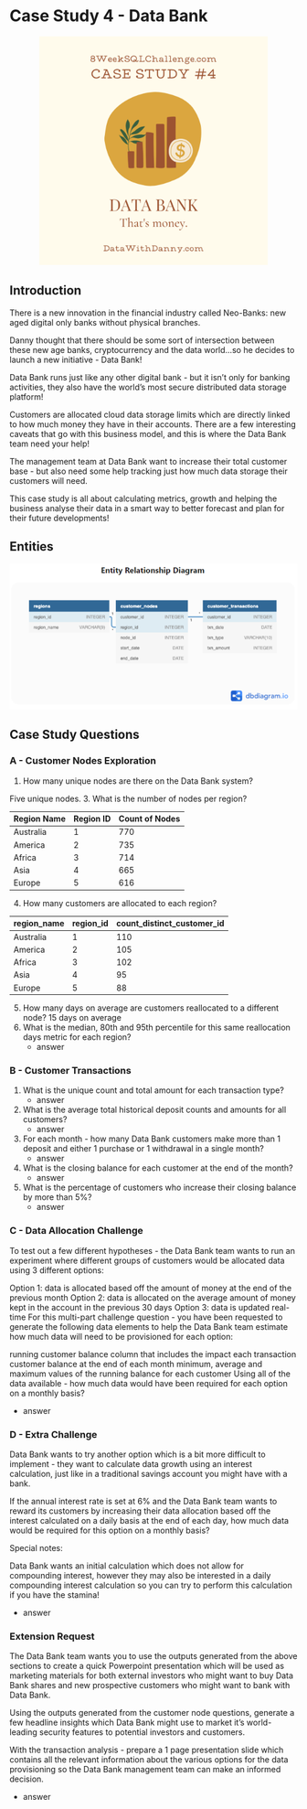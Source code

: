 # Case Study 4 - Data Bank
<div align="center">
<img src ="https://github.com/lion-star-gold/8-week-SQL-challenge/blob/main/Case%20Study%204%20-%20Data%20Bank/4_main_image.png" width="400">
</div>

## Introduction
There is a new innovation in the financial industry called Neo-Banks: new aged digital only banks without physical branches.

Danny thought that there should be some sort of intersection between these new age banks, cryptocurrency and the data world…so he decides to launch a new initiative - Data Bank!

Data Bank runs just like any other digital bank - but it isn’t only for banking activities, they also have the world’s most secure distributed data storage platform!

Customers are allocated cloud data storage limits which are directly linked to how much money they have in their accounts. There are a few interesting caveats that go with this business model, and this is where the Data Bank team need your help!

The management team at Data Bank want to increase their total customer base - but also need some help tracking just how much data storage their customers will need.

This case study is all about calculating metrics, growth and helping the business analyse their data in a smart way to better forecast and plan for their future developments!

## Entities
<img src = "https://github.com/lion-star-gold/8-week-SQL-challenge/blob/main/Case%20Study%204%20-%20Data%20Bank/ERD.PNG">

## Case Study Questions
### A - Customer Nodes Exploration
1. How many unique nodes are there on the Data Bank system?
   
Five unique nodes.
3. What is the number of nodes per region?
   
| Region Name | Region ID | Count of Nodes |
|-------------|-----------|----------------|
| Australia   | 1         | 770            |
| America     | 2         | 735            |
| Africa      | 3         | 714            |
| Asia        | 4         | 665            |
| Europe      | 5         | 616            |

4. How many customers are allocated to each region? 

|region_name|	region_id|	count_distinct_customer_id|
|-----------|----------|----------------------------|
|Australia|	1	|110|
|America|	2	|105|
|Africa|	3	|102|
|Asia|	4	|95|
|Europe|	5|	88|
5. How many days on average are customers reallocated to a different node?
15 days on average
6. What is the median, 80th and 95th percentile for this same reallocation days metric for each region?
   * answer

### B - Customer Transactions
1. What is the unique count and total amount for each transaction type?
   * answer
2. What is the average total historical deposit counts and amounts for all customers?
   * answer
3. For each month - how many Data Bank customers make more than 1 deposit and either 1 purchase or 1 withdrawal in a single month?
   * answer
4. What is the closing balance for each customer at the end of the month?
   * answer
5. What is the percentage of customers who increase their closing balance by more than 5%?
   * answer
### C - Data Allocation Challenge
To test out a few different hypotheses - the Data Bank team wants to run an experiment where different groups of customers would be allocated data using 3 different options:

Option 1: data is allocated based off the amount of money at the end of the previous month
Option 2: data is allocated on the average amount of money kept in the account in the previous 30 days
Option 3: data is updated real-time
For this multi-part challenge question - you have been requested to generate the following data elements to help the Data Bank team estimate how much data will need to be provisioned for each option:

running customer balance column that includes the impact each transaction
customer balance at the end of each month
minimum, average and maximum values of the running balance for each customer
Using all of the data available - how much data would have been required for each option on a monthly basis?
* answer

### D - Extra Challenge
Data Bank wants to try another option which is a bit more difficult to implement - they want to calculate data growth using an interest calculation, just like in a traditional savings account you might have with a bank.

If the annual interest rate is set at 6% and the Data Bank team wants to reward its customers by increasing their data allocation based off the interest calculated on a daily basis at the end of each day, how much data would be required for this option on a monthly basis?

Special notes:

Data Bank wants an initial calculation which does not allow for compounding interest, however they may also be interested in a daily compounding interest calculation so you can try to perform this calculation if you have the stamina!
* answer
### Extension Request
The Data Bank team wants you to use the outputs generated from the above sections to create a quick Powerpoint presentation which will be used as marketing materials for both external investors who might want to buy Data Bank shares and new prospective customers who might want to bank with Data Bank.

Using the outputs generated from the customer node questions, generate a few headline insights which Data Bank might use to market it’s world-leading security features to potential investors and customers.

With the transaction analysis - prepare a 1 page presentation slide which contains all the relevant information about the various options for the data provisioning so the Data Bank management team can make an informed decision.
* answer
